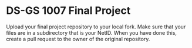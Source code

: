 DS-GS 1007 Final Project
========================

Upload your final project repository to your local fork.
Make sure that your files are in a subdirectory that is your NetID.
When you have done this, create a pull request to the owner of the original repository.
